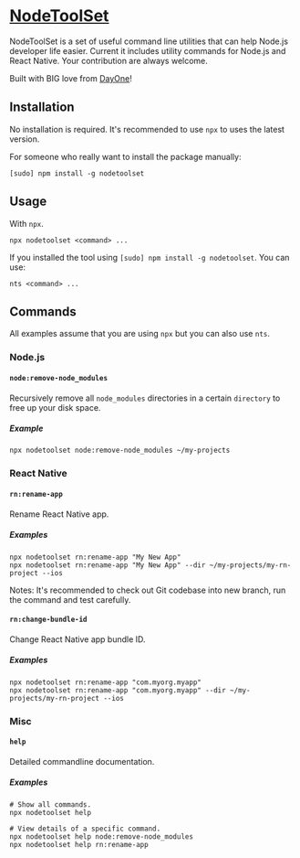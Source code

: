 # [NodeToolSet](https://www.npmjs.com/package/nodetoolset)

NodeToolSet is a set of useful command line utilities that can help Node.js developer
life easier. Current it includes utility commands for Node.js and React Native. Your contribution are always welcome.

Built with BIG love from [DayOne](https://dayoneteams.com)!

## Installation
No installation is required. It's recommended to use `npx` to uses the latest version.

For someone who really want to install the package manually:
```
[sudo] npm install -g nodetoolset
```

## Usage
With `npx`.
```
npx nodetoolset <command> ...
```
If you installed the tool using `[sudo] npm install -g nodetoolset`. You can use:
```
nts <command> ...
```

## Commands
All examples assume that you are using `npx` but you can also use `nts`.

### Node.js
#### `node:remove-node_modules`
Recursively remove all `node_modules` directories in a certain `directory`
to free up your disk space.
##### Example
```
npx nodetoolset node:remove-node_modules ~/my-projects
```

### React Native
#### `rn:rename-app`
Rename React Native app.
##### Examples
```
npx nodetoolset rn:rename-app "My New App"
npx nodetoolset rn:rename-app "My New App" --dir ~/my-projects/my-rn-project --ios
```
Notes: It's recommended to check out Git codebase into new branch, run the command and test carefully.

#### `rn:change-bundle-id`
Change React Native app bundle ID.
##### Examples
```
npx nodetoolset rn:rename-app "com.myorg.myapp"
npx nodetoolset rn:rename-app "com.myorg.myapp" --dir ~/my-projects/my-rn-project --ios
```

### Misc
#### `help`
Detailed commandline documentation. 
##### Examples
```
# Show all commands.
npx nodetoolset help

# View details of a specific command.
npx nodetoolset help node:remove-node_modules
npx nodetoolset help rn:rename-app
```
